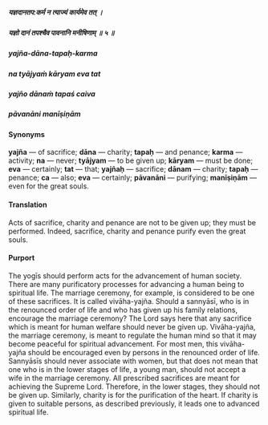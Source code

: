 ##### यज्ञदानतप:कर्म न त्याज्यं कार्यमेव तत् ।
##### यज्ञो दानं तपश्चैव पावनानि मनीषिणाम् ॥ ५ ॥

##### yajña-dāna-tapaḥ-karma
##### na tyājyaṁ kāryam eva tat
##### yajño dānaṁ tapaś caiva
##### pāvanāni manīṣiṇām

#### Synonyms

**yajña** — of sacrifice; **dāna** — charity; **tapaḥ** — and penance; **karma** — activity; **na** — never; **tyājyam** — to be given up; **kāryam** — must be done; **eva** — certainly; **tat** — that; **yajñaḥ** — sacrifice; **dānam** — charity; **tapaḥ** — penance; **ca** — also; **eva** — certainly; **pāvanāni** — purifying; **manīṣiṇām** — even for the great souls.

#### Translation

Acts of sacrifice, charity and penance are not to be given up; they must be performed. Indeed, sacrifice, charity and penance purify even the great souls.

#### Purport

The yogīs should perform acts for the advancement of human society. There are many purificatory processes for advancing a human being to spiritual life. The marriage ceremony, for example, is considered to be one of these sacrifices. It is called vivāha-yajña. Should a sannyāsī, who is in the renounced order of life and who has given up his family relations, encourage the marriage ceremony? The Lord says here that any sacrifice which is meant for human welfare should never be given up. Vivāha-yajña, the marriage ceremony, is meant to regulate the human mind so that it may become peaceful for spiritual advancement. For most men, this vivāha-yajña should be encouraged even by persons in the renounced order of life. Sannyāsīs should never associate with women, but that does not mean that one who is in the lower stages of life, a young man, should not accept a wife in the marriage ceremony. All prescribed sacrifices are meant for achieving the Supreme Lord. Therefore, in the lower stages, they should not be given up. Similarly, charity is for the purification of the heart. If charity is given to suitable persons, as described previously, it leads one to advanced spiritual life.